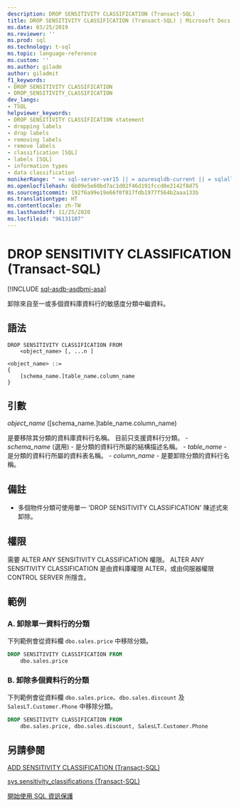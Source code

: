 ```yaml
---
description: DROP SENSITIVITY CLASSIFICATION (Transact-SQL)
title: DROP SENSITIVITY CLASSIFICATION (Transact-SQL) | Microsoft Docs
ms.date: 03/25/2019
ms.reviewer: ''
ms.prod: sql
ms.technology: t-sql
ms.topic: language-reference
ms.custom: ''
ms.author: giladm
author: giladmit
f1_keywords:
- DROP SENSITIVITY CLASSIFICATION
- DROP_SENSITIVITY_CLASSIFICATION
dev_langs:
- TSQL
helpviewer_keywords:
- DROP SENSITIVITY CLASSIFICATION statement
- dropping labels
- drop labels
- removing labels
- remove labels
- classification [SQL]
- labels [SQL]
- information types
- data classification
monikerRange: " >= sql-server-ver15 || = azuresqldb-current || = sqlallproducts-allversions"
ms.openlocfilehash: 6b09e5e60bd7ac1d02f46d191fccd0e2142f8d75
ms.sourcegitcommit: 192f6a99e19e66f0f817fdb1977f564b2aaa133b
ms.translationtype: HT
ms.contentlocale: zh-TW
ms.lasthandoff: 11/25/2020
ms.locfileid: "96131107"
---
```

# <a name="drop-sensitivity-classification-transact-sql"></a>DROP SENSITIVITY CLASSIFICATION (Transact-SQL)
[!INCLUDE [sql-asdb-asdbmi-asa](../../includes/applies-to-version/sql-asdb-asdbmi-asa.md)]

卸除來自至一或多個資料庫資料行的敏感度分類中繼資料。

## <a name="syntax"></a>語法

```syntaxsql
DROP SENSITIVITY CLASSIFICATION FROM
    <object_name> [, ...n ]

<object_name> ::=
{
    [schema_name.]table_name.column_name
}
```  

## <a name="arguments"></a>引數  

*object_name* ([schema_name.]table_name.column_name)

是要移除其分類的資料庫資料行名稱。 目前只支援資料行分類。
    - *schema_name* (選用) - 是分類的資料行所屬的結構描述名稱。
    - *table_name* - 是分類的資料行所屬的資料表名稱。
    - *column_name* - 是要卸除分類的資料行名稱。

## <a name="remarks"></a>備註  

- 多個物件分類可使用單一 'DROP SENSITIVITY CLASSIFICATION' 陳述式來卸除。

## <a name="permissions"></a>權限  

需要 ALTER ANY SENSITIVITY CLASSIFICATION 權限。 ALTER ANY SENSITIVITY CLASSIFICATION 是由資料庫權限 ALTER，或由伺服器權限 CONTROL SERVER 所隱含。


## <a name="examples"></a>範例  


### <a name="a-dropping-classification-from-a-single-column"></a>A. 卸除單一資料行的分類

下列範例會從資料欄 `dbo.sales.price` 中移除分類。  

```sql
DROP SENSITIVITY CLASSIFICATION FROM
    dbo.sales.price
```

### <a name="b-dropping-classification-from-multiple-columns"></a>B. 卸除多個資料行的分類

下列範例會從資料欄 `dbo.sales.price`、`dbo.sales.discount` 及 `SalesLT.Customer.Phone` 中移除分類。  

```sql
DROP SENSITIVITY CLASSIFICATION FROM
    dbo.sales.price, dbo.sales.discount, SalesLT.Customer.Phone  
```

## <a name="see-also"></a>另請參閱  

[ADD SENSITIVITY CLASSIFICATION (Transact-SQL)](../../t-sql/statements/add-sensitivity-classification-transact-sql.md)

[sys.sensitivity_classifications (Transact-SQL)](../../relational-databases/system-catalog-views/sys-sensitivity-classifications-transact-sql.md)

[開始使用 SQL 資訊保護](https://aka.ms/sqlip)

